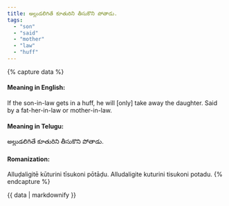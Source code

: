 ```yaml
---
title: అల్లుడలిగితే కూతురిని తీసుకొని పోతాడు.
tags:
  - "son"
  - "said"
  - "mother"
  - "law"
  - "huff"
---
```


{% capture data %}
#### Meaning in English:
If the son-in-law gets in a huff, he will [only] take away the daughter.
Said by a fat-her-in-law or mother-in-law.

#### Meaning in Telugu:
అల్లుడలిగితే కూతురిని తీసుకొని పోతాడు.

#### Romanization:
Alluḍaligitē kūturini tīsukoni pōtāḍu.
Alludaligite kuturini tisukoni potadu.
{% endcapture %}

{{ data | markdownify }}

